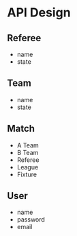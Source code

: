 # API Design

## Referee

-   name
-   state

## Team

-   name
-   state

## Match

-   A Team
-   B Team
-   Referee
-   League
-   Fixture

## User

-   name
-   password
-   email

